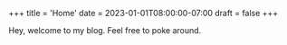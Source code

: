 +++
title = 'Home'
date = 2023-01-01T08:00:00-07:00
draft = false
+++

Hey, welcome to my blog. Feel free to poke around.
